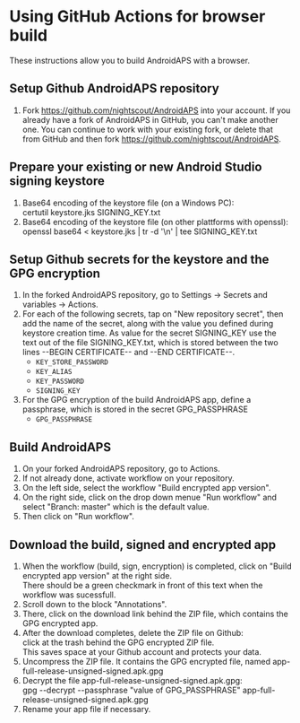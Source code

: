 # Using GitHub Actions for browser build

These instructions allow you to build AndroidAPS with a browser.


## Setup Github AndroidAPS repository

1. Fork https://github.com/nightscout/AndroidAPS into your account. If you already have a fork of AndroidAPS in GitHub, you can't make another one. You can continue to work with your existing fork, or delete that from GitHub and then fork https://github.com/nightscout/AndroidAPS.


## Prepare your existing or new Android Studio signing keystore

1. Base64 encoding of the keystore file (on a Windows PC):\
   certutil keystore.jks SIGNING_KEY.txt
2. Base64 encoding of the keystore file (on other plattforms with openssl):\
   openssl base64 < keystore.jks | tr -d '\n' | tee SIGNING_KEY.txt


## Setup Github secrets for the keystore and the GPG encryption

1. In the forked AndroidAPS repository, go to Settings -> Secrets and variables -> Actions.
1. For each of the following secrets, tap on "New repository secret", then add the name of the secret, along with the value you defined during keystore creation time. As value for the secret SIGNING_KEY use the text out of the file SIGNING_KEY.txt, which is stored between the two lines --BEGIN CERTIFICATE-- and --END CERTIFICATE--.  
    * `KEY_STORE_PASSWORD`
    * `KEY_ALIAS`
    * `KEY_PASSWORD`
    * `SIGNING_KEY`
1. For the GPG encryption of the build AndroidAPS app, define a passphrase, which is stored in the secret GPG_PASSPHRASE
    * `GPG_PASSPHRASE`


## Build AndroidAPS
1. On your forked AndroidAPS repository, go to Actions.
2. If not already done, activate workflow on your repository.
3. On the left side, select the workflow "Build encrypted app version".
4. On the right side, click on the drop down menue "Run workflow" and select "Branch: master" which is the default value.
5. Then click on "Run workflow".


## Download the build, signed and encrypted app
1. When the workflow (build, sign, encryption) is completed, click on "Build encrypted app version" at the right side.\
   There should be a green checkmark in front of this text when the workflow was sucessfull.
2. Scroll down to the block "Annotations".
3. There, click on the download link behind the ZIP file, which contains the GPG encrypted app.
4. After the download completes, delete the ZIP file on Github:\
   click at the trash behind the GPG encrypted ZIP file.\
   This saves space at your Github account and protects your data.
6. Uncompress the ZIP file. It contains the GPG encrypted file, named app-full-release-unsigned-signed.apk.gpg
7. Decrypt the file app-full-release-unsigned-signed.apk.gpg:\
   gpg --decrypt --passphrase "value of GPG_PASSPHRASE" app-full-release-unsigned-signed.apk.gpg
8. Rename your app file if necessary.
